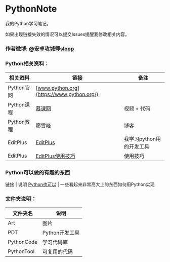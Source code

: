 # PythonNote
我的Python学习笔记。

如果出现链接失效的情况可以提交Issues提醒我修改相关内容。
### 作者微博: [@安卓攻城师sloop](http://weibo.com/5459430586)

### Python相关资料：

相关资料 | 链接 | 备注
--- | --- | ---
Python官网 | [www.python.org](https://www.python.org/) | 
Python课程 | [慕课网](http://www.imooc.com/course/list?c=python) | 视频 + 代码
Python教程 | [廖雪峰](http://www.liaoxuefeng.com/wiki/0014316089557264a6b348958f449949df42a6d3a2e542c000) | 博客
EditPlus | [EditPlus](https://github.com/GcsSloop/PythonNote/tree/master/PDT) | 我学习python用的开发工具
EditPlus | [EditPlus使用技巧](https://github.com/GcsSloop/PythonNote/blob/master/PDT/EditPlus%E4%BD%BF%E7%94%A8%E6%8A%80%E5%B7%A7.md) | 使用技巧

### Python可以做的有趣的东西
链接 | 说明
[Python也可以](http://blog.csdn.net/column/details/python-can.html) | 一些看起来非常高大上的东西如何用Python实现

### 文件夹说明：
 文件夹名 | 说明
 --- | ---
 Art | 图片
 PDT | Python开发工具
 PythonCode | 学习代码库
 PythonTool | 可复用的代码
